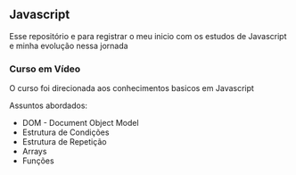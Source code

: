 ## Javascript
Esse repositório e para registrar o meu inicio com os estudos de Javascript e minha evolução nessa jornada

### Curso em Vídeo
O curso foi direcionada aos conhecimentos basicos em Javascript

Assuntos abordados:
* DOM - Document Object Model
* Estrutura de Condições
* Estrutura de Repetição
* Arrays
* Funções